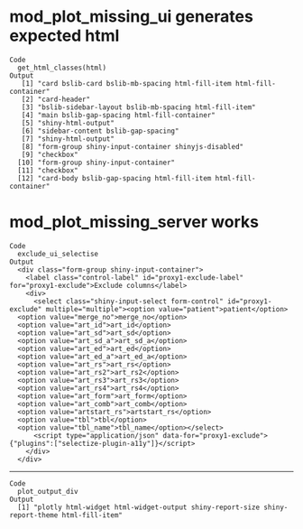 # mod_plot_missing_ui generates expected html

    Code
      get_html_classes(html)
    Output
       [1] "card bslib-card bslib-mb-spacing html-fill-item html-fill-container"
       [2] "card-header"                                                        
       [3] "bslib-sidebar-layout bslib-mb-spacing html-fill-item"               
       [4] "main bslib-gap-spacing html-fill-container"                         
       [5] "shiny-html-output"                                                  
       [6] "sidebar-content bslib-gap-spacing"                                  
       [7] "shiny-html-output"                                                  
       [8] "form-group shiny-input-container shinyjs-disabled"                  
       [9] "checkbox"                                                           
      [10] "form-group shiny-input-container"                                   
      [11] "checkbox"                                                           
      [12] "card-body bslib-gap-spacing html-fill-item html-fill-container"     

# mod_plot_missing_server works

    Code
      exclude_ui_selectise
    Output
      <div class="form-group shiny-input-container">
        <label class="control-label" id="proxy1-exclude-label" for="proxy1-exclude">Exclude columns</label>
        <div>
          <select class="shiny-input-select form-control" id="proxy1-exclude" multiple="multiple"><option value="patient">patient</option>
      <option value="merge_no">merge_no</option>
      <option value="art_id">art_id</option>
      <option value="art_sd">art_sd</option>
      <option value="art_sd_a">art_sd_a</option>
      <option value="art_ed">art_ed</option>
      <option value="art_ed_a">art_ed_a</option>
      <option value="art_rs">art_rs</option>
      <option value="art_rs2">art_rs2</option>
      <option value="art_rs3">art_rs3</option>
      <option value="art_rs4">art_rs4</option>
      <option value="art_form">art_form</option>
      <option value="art_comb">art_comb</option>
      <option value="artstart_rs">artstart_rs</option>
      <option value="tbl">tbl</option>
      <option value="tbl_name">tbl_name</option></select>
          <script type="application/json" data-for="proxy1-exclude">{"plugins":["selectize-plugin-a11y"]}</script>
        </div>
      </div>

---

    Code
      plot_output_div
    Output
      [1] "plotly html-widget html-widget-output shiny-report-size shiny-report-theme html-fill-item"

